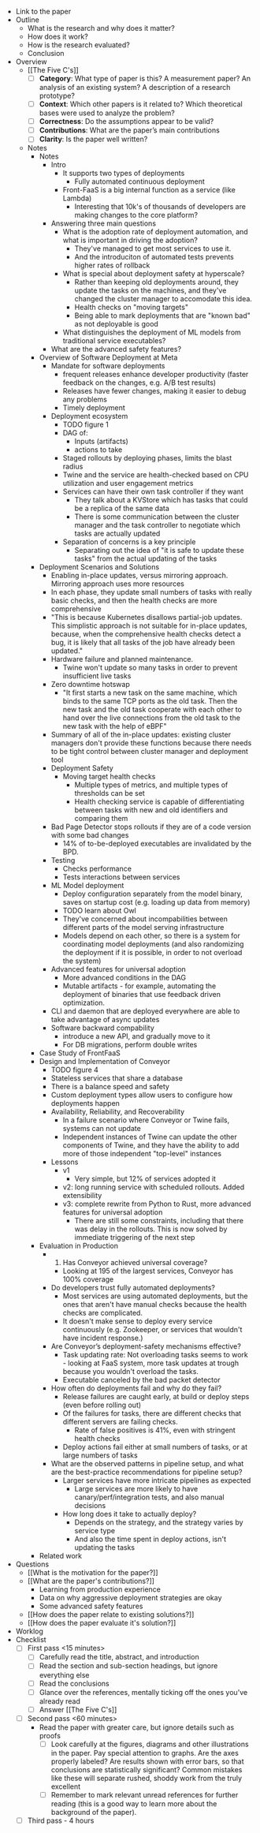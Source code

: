 - Link to the paper
- Outline
    - What is the research and why does it matter?
    - How does it work?
    - How is the research evaluated?
    - Conclusion
- Overview
    - [[The Five C's]]
        - [ ]  **Category**: What type of paper is this? A measurement paper? An analysis of an existing system? A description of a research prototype?
        - [ ] **Context**: Which other papers is it related to? Which theoretical bases were used to analyze the problem?
        - [ ] **Correctness**: Do the assumptions appear to be valid?
        - [ ] **Contributions**: What are the paper’s main contributions
        - [ ] **Clarity**: Is the paper well written?
    - Notes
	    - Notes
		    - Intro
			    - It supports two types of deployments
				    - Fully automated continuous deployment
			    - Front-FaaS is a big internal function as a service (like Lambda)
				    - Interesting that 10k's of thousands of developers are making changes to the core platform?
			- Answering three main questions
				- What is the adoption rate of deployment automation, and what is important in driving the adoption?
					- They've managed to get most services to use it.
					- And the introduciton of automated tests prevents higher rates of rollback
				- What is special about deployment safety at hyperscale?
					- Rather than keeping old deployments around, they update the tasks on the machines, and they've changed the cluster manager to accomodate this idea.
					- Health checks on "moving targets"
					- Being able to mark deployments that are "known bad" as not deployable is good
				- What distinguishes the deployment of ML models from traditional service executables?
			- What are the advanced safety features?
		- Overview of Software Deployment at Meta
			- Mandate for software deployments
				- frequent releases enhance developer productivity (faster feedback on the changes, e.g. A/B test results)
				- Releases have fewer changes, making it easier to debug any problems
				- Timely deployment 
			- Deployment ecosystem
				- TODO figure 1
				- DAG of:
					- Inputs (artifacts)
					- actions to take
				- Staged rollouts by deploying phases, limits the blast radius
				- Twine and the service are health-checked based on CPU utilization and user engagement metrics
				- Services can have their own task controller if they want 
					- They talk about a KVStore which has tasks that could be a replica of the same data
					- There is some communication between the cluster manager and the task controller to negotiate which tasks are actually updated
				- Separation of concerns is a key principle
					- Separating out the idea of "it is safe to update these tasks" from the actual updating of the tasks
		- Deployment Scenarios and Solutions
			- Enabling in-place updates, versus mirroring approach. Mirroring approach uses more resources
			- In each phase, they update small numbers of tasks with really basic checks, and then the health checks are more comprehensive
			- "This is because Kubernetes disallows partial-job updates. This simplistic approach is not suitable for in-place updates, because, when the comprehensive health checks detect a bug, it is likely that all tasks of the job have already been updated."
			- Hardware failure and planned maintenance.
				- Twine won't update so many tasks in order to prevent insufficient live tasks
			- Zero downtime hotswap
				- "It first starts a new task on the same machine, which binds to the same TCP ports as the old task. Then the new task and the old task cooperate with each other to hand over the live connections from the old task to the new task with the help of eBPF"
			- Summary of all of the in-place updates: existing cluster managers don't provide these functions because there needs to be tight control between cluster manager and deployment tool
			- Deployment Safety
				- Moving target health checks
					- Multiple types of metrics, and multiple types of thresholds can be set
					- Health checking service is capable of differentiating between tasks with new and old identifiers and comparing them
			- Bad Page Detector stops rollouts if they are of a code version with some bad changes
				- 14% of to-be-deployed executables are invalidated by the BPD.
			- Testing
				- Checks performance
				- Tests interactions between services
			- ML Model deployment
				- Deploy configuration separately from the model binary, saves on startup cost (e.g. loading up data from memory)
				- TODO learn about Owl
				- They've concerned about incompabilities between different parts of the model serving infrastructure
				- Models depend on each other, so there is a system for coordinating model deployments (and also randomizing the deployment if it is possible, in order to not overload the system)
			- Advanced features for universal adoption
				- More advanced conditions in the DAG
				- Mutable artifacts - for example, automating the deployment of binaries that use feedback driven optimization.
			- CLI and daemon that are deployed everywhere are able to take advantage of async updates
			- Software backward compability
				- introduce a new API, and gradually move to it
				- For DB migrations, perform double writes
		- Case Study of FrontFaaS
		- Design and Implementation of Conveyor
			- TODO figure 4
			- Stateless services that share a database
			- There is a balance speed and safety
			- Custom deployment types allow users to configure how deployments happen
			- Availability, Reliability, and Recoverability
				- In a failure scenario where Conveyor or Twine fails, systems can not update
				- Independent instances of Twine can update the other components of Twine, and they have the ability to add more of those independent "top-level" instances
			- Lessons
				- v1
					- Very simple, but 12% of services adopted it
				- v2: long running service with scheduled rollouts. Added extensibility
				- v3: complete rewrite from Python to Rust, more advanced features for universal adoption
					- There are still some constraints, including that there was delay in the rollouts. This is now solved by immediate triggering of the next step
		- Evaluation in Production
			- 1. Has Conveyor achieved universal coverage? 
				- Looking at 195 of the largest services, Conveyor has 100% coverage
			- Do developers trust fully automated deployments?
				- Most services are using automated deployments, but the ones that aren't have manual checks because the health checks are complicated.
				- It doesn't make sense to deploy every service continuously (e.g. Zookeeper, or services that wouldn't have incident response.)
			- Are Conveyor’s deployment-safety mechanisms effective?
				- Task updating rate: Not overloading tasks seems to work - looking at FaaS system, more task updates at trough because you wouldn't overload the tasks.
				- Executable canceled by the bad packet detector
			- How often do deployments fail and why do they fail?
				- Release failures are caught early, at build or deploy steps (even before rolling out)
				- Of the failures for tasks, there are different checks that different servers are failing checks.
					- Rate of false positives is 41%, even with stringent health checks
				- Deploy actions fail either at small numbers of tasks, or at large numbers of tasks
			- What are the observed patterns in pipeline setup, and what are the best-practice recommendations for pipeline setup?
				- Larger services have more intricate pipelines as expected
					- Large services are more likely to have canary/perf/integration tests, and also manual decisions
				- How long does it take to actually deploy?
					- Depends on the strategy, and the strategy varies by service type
					- And also the time spent in deploy actions, isn't updating the tasks
		- Related work
- Questions
    - [[What is the motivation for the paper?]]
    - [[What are the paper's contributions?]]
	    - Learning from production experience
	    - Data on why aggressive deployment strategies are okay
	    - Some advanced safety features
    - [[How does the paper relate to existing solutions?]]
    - [[How does the paper evaluate it's solution?]]
- Worklog
- Checklist
    - [ ] First pass <15 minutes>
        - [ ] Carefully read the title, abstract, and introduction
        - [ ] Read the section and sub-section headings, but ignore everything else
        - [ ]  Read the conclusions
        - [ ] Glance over the references, mentally ticking off the ones you’ve already read
        - [ ] Answer [[The Five C's]]
    - [ ] Second pass <60 minutes>
        - Read the paper with greater care, but ignore details such as proofs
            - [ ]  Look carefully at the figures, diagrams and other illustrations in the paper. Pay special attention to graphs. Are the axes properly labeled? Are results shown with error bars, so that conclusions are statistically significant? Common mistakes like these will separate rushed, shoddy work from the truly excellent
            - [ ] Remember to mark relevant unread references for further reading (this is a good way to learn more about the background of the paper).
    -  [ ] Third pass - 4 hours <optional>